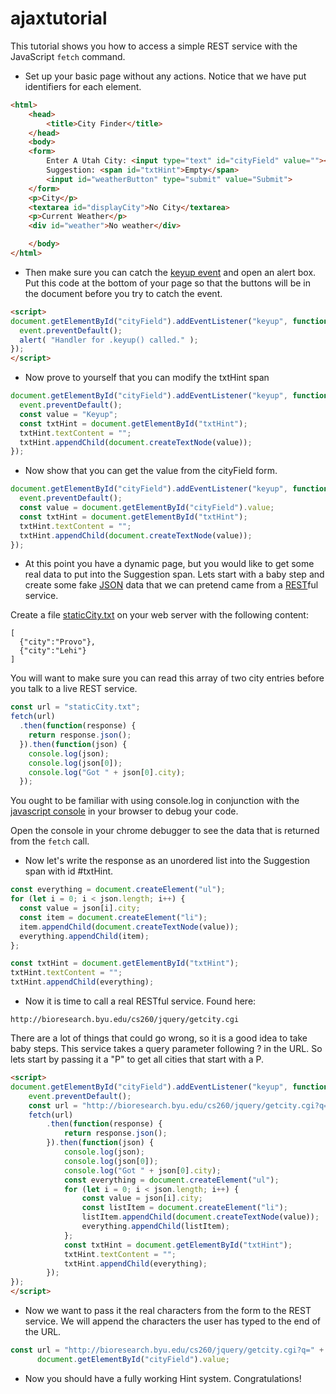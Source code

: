 # ajaxtutorial
This tutorial shows you how to access a simple REST service with the JavaScript `fetch` command.
- Set up your basic page without any actions. Notice that we have put identifiers for each element.
```html
<html>
    <head>
        <title>City Finder</title>
    </head>
    <body>
    <form>
        Enter A Utah City: <input type="text" id="cityField" value=""><br>
        Suggestion: <span id="txtHint">Empty</span>
        <input id="weatherButton" type="submit" value="Submit">
    </form>
    <p>City</p>
    <textarea id="displayCity">No City</textarea>
    <p>Current Weather</p>
    <div id="weather">No weather</div>

    </body>
</html>
```

- Then make sure you can catch the <a href="http://api.jquery.com/keyup/">keyup event</a> and open an alert box. Put this code at the bottom of your page so that the buttons will be in the document before you try to catch the event.

```html
<script>
document.getElementById("cityField").addEventListener("keyup", function(event) {
  event.preventDefault();
  alert( "Handler for .keyup() called." );
});
</script>
```

- Now prove to yourself that you can modify the txtHint span
```js
document.getElementById("cityField").addEventListener("keyup", function(event) {
  event.preventDefault();
  const value = "Keyup";
  const txtHint = document.getElementById("txtHint");
  txtHint.textContent = "";
  txtHint.appendChild(document.createTextNode(value));
});
```
- Now show that you can get the value from the cityField form.
```js
document.getElementById("cityField").addEventListener("keyup", function(event) {
  event.preventDefault();
  const value = document.getElementById("cityField").value;
  const txtHint = document.getElementById("txtHint");
  txtHint.textContent = "";
  txtHint.appendChild(document.createTextNode(value));
});
```
- At this point you have a dynamic page, but you would like to get some real data to put into the Suggestion span.  Lets start with a baby step and create some fake <a href="http://www.json.org/">JSON</a> data that we can pretend came from a <a href="https://github.com/tfredrich/RestApiTutorial.com/raw/master/media/RESTful%20Best%20Practices-v1_2.pdf">REST</a>ful service.
<p>
Create a file <a href="http://students.cs.byu.edu/~clement/CS360/jquery/staticCity.txt">staticCity.txt</a> on your web server with the following content:

```
[
  {"city":"Provo"},
  {"city":"Lehi"}
]
```

You will want to make sure you can read this  array of two city entries before you talk to a live REST service.
```js
const url = "staticCity.txt";
fetch(url)
  .then(function(response) {
    return response.json();
  }).then(function(json) {	
    console.log(json);
    console.log(json[0]);
    console.log("Got " + json[0].city);
  });
```

You ought to be familiar with using console.log in conjunction with the <a href="https://developer.chrome.com/devtools">javascript console</a> in your browser to debug your code.

Open the console in your chrome debugger to see the data that is returned from the `fetch` call.

- Now let's write the response as an unordered list into the Suggestion span with id #txtHint.

```js
const everything = document.createElement("ul");
for (let i = 0; i < json.length; i++) {
  const value = json[i].city;
  const item = document.createElement("li");
  item.appendChild(document.createTextNode(value));
  everything.appendChild(item);
};

const txtHint = document.getElementById("txtHint");
txtHint.textContent = "";
txtHint.appendChild(everything);
```
- Now it is time to call a real RESTful service. Found here:
                                
```
http://bioresearch.byu.edu/cs260/jquery/getcity.cgi
```
                                
There are a lot of things that could go wrong, so it is a good idea to take baby steps. This service takes a query parameter following ? in the URL.  So lets start by passing it a "P" to get all cities that start with a P.

```html
<script>
document.getElementById("cityField").addEventListener("keyup", function(event) {
    event.preventDefault();
    const url = "http://bioresearch.byu.edu/cs260/jquery/getcity.cgi?q=P";
    fetch(url)
        .then(function(response) {
            return response.json();
        }).then(function(json) {
            console.log(json);
            console.log(json[0]);
            console.log("Got " + json[0].city);
            const everything = document.createElement("ul");
            for (let i = 0; i < json.length; i++) {
                const value = json[i].city;
                const listItem = document.createElement("li");
                listItem.appendChild(document.createTextNode(value));
                everything.appendChild(listItem);
            };
            const txtHint = document.getElementById("txtHint");
            txtHint.textContent = "";
            txtHint.appendChild(everything);
        });
});
</script>
```
- Now we want to pass it the real characters from the form to the REST service.  We will append the characters the user has typed to the end of the URL.

```js
const url = "http://bioresearch.byu.edu/cs260/jquery/getcity.cgi?q=" +
      document.getElementById("cityField").value;
```

- Now you should have a fully working Hint system.  Congratulations!
</ol>
